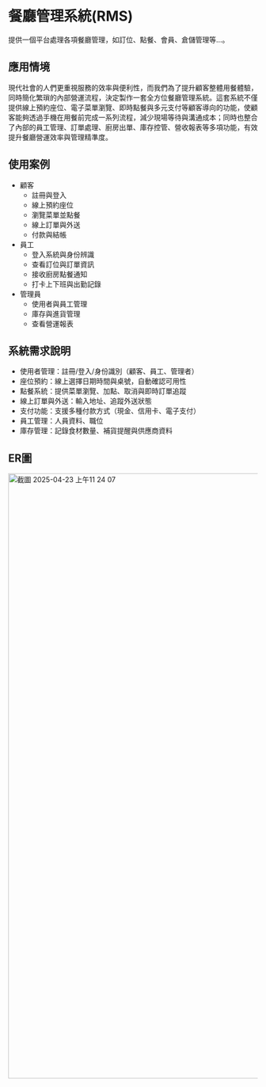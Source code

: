 # 餐廳管理系統(RMS)

提供一個平台處理各項餐廳管理，如訂位、點餐、會員、倉儲管理等...。

## 應用情境
  現代社會的人們更重視服務的效率與便利性，而我們為了提升顧客整體用餐體驗，同時簡化繁瑣的內部營運流程，決定製作一套全方位餐廳管理系統。這套系統不僅提供線上預約座位、電子菜單瀏覽、即時點餐與多元支付等顧客導向的功能，使顧客能夠透過手機在用餐前完成一系列流程，減少現場等待與溝通成本；同時也整合了內部的員工管理、訂單處理、廚房出單、庫存控管、營收報表等多項功能，有效提升餐廳營運效率與管理精準度。
## 使用案例
  - 顧客
    - 註冊與登入
    - 線上預約座位
    - 瀏覽菜單並點餐
    - 線上訂單與外送
    - 付款與結帳
  - 員工
    - 登入系統與身份辨識
    - 查看訂位與訂單資訊
    - 接收廚房點餐通知
    - 打卡上下班與出勤記錄
  - 管理員
    - 使用者與員工管理
    - 庫存與進貨管理
    - 查看營運報表
## 系統需求說明
  - 使用者管理：註冊/登入/身份識別（顧客、員工、管理者） 
  - 座位預約：線上選擇日期時間與桌號，自動確認可用性 
  - 點餐系統：提供菜單瀏覽、加點、取消與即時訂單追蹤 
  - 線上訂單與外送：輸入地址、追蹤外送狀態 
  - 支付功能：支援多種付款方式（現金、信用卡、電子支付） 
  - 員工管理：人員資料、職位 
  - 庫存管理：記錄食材數量、補貨提醒與供應商資料
## ER圖
  <img width="1223" alt="截圖 2025-04-23 上午11 24 07" src="https://github.com/user-attachments/assets/04556f0c-58f8-4cea-8591-f68f85112b01" />

